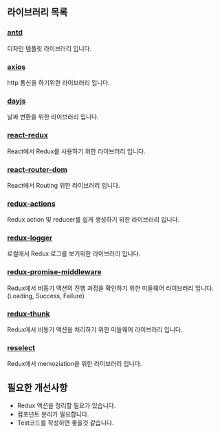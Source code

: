 ## 라이브러리 목록

### [antd](https://ant.design)
디자인 템플릿 라이브러리 입니다.

### [axios](https://github.com/axios/axios)
http 통신을 하기위한 라이브러리 입니다.

### [dayjs](https://github.com/iamkun/dayjs)
날짜 변환을 위한 라이브러리 입니다.

### [react-redux](https://react-redux.js.org/)
React에서 Redux를 사용하기 위한 라이브러리 입니다.

### [react-router-dom](https://reacttraining.com/react-router/)
React에서 Routing 위한 라이브러리 입니다.

### [redux-actions](https://redux-actions.js.org/introduction/tutorial)
Redux action 및 reducer를 쉽게 생성하기 위한 라이브러리 입니다.

### [redux-logger](https://github.com/LogRocket/redux-logger#readme)
로컬에서 Redux 로그를 보기위한 라이브러리 입니다.

### [redux-promise-middleware](https://github.com/pburtchaell/redux-promise-middleware)
Redux에서 비동기 액션의 진행 과정을 확인하기 위한 미들웨어 라이브러리 입니다.(Loading, Success, Failure)

### [redux-thunk](https://github.com/reduxjs/redux-thunk)
Redux에서 비동기 액션을 처리하기 위한 미들웨어 라이브러리 입니다.

### [reselect](https://github.com/reduxjs/reselect)
Redux에서 memoziation을 위한 라이브러리 입니다.

## 필요한 개선사항
- Redux 액션을 정리할 필요가 있습니다.
- 컴포넌트 분리가 필요합니다.
- Test코드를 작성하면 좋을것 같습니다.